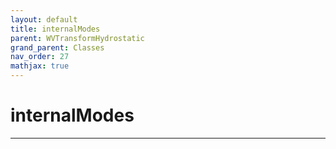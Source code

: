 ```yaml
---
layout: default
title: internalModes
parent: WVTransformHydrostatic
grand_parent: Classes
nav_order: 27
mathjax: true
---
```


#  internalModes




---


